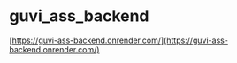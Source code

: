 # guvi_ass_backend
[https://guvi-ass-backend.onrender.com/](https://guvi-ass-backend.onrender.com/)


